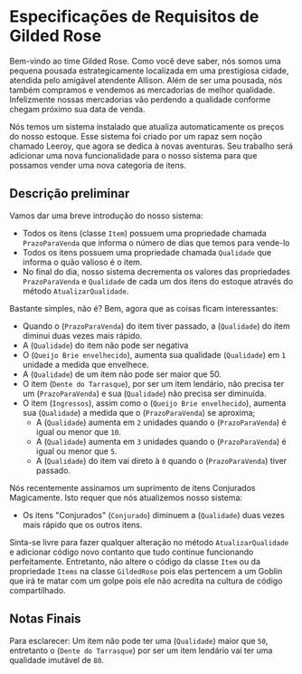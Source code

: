 
# Especificações de Requisitos de Gilded Rose

Bem-vindo ao time Gilded Rose. Como você deve saber, nós somos uma pequena pousada estrategicamente localizada em uma prestigiosa cidade, atendida pelo amigável atendente Allison. Além de ser uma pousada, nós também compramos e vendemos as mercadorias de melhor qualidade. Infelizmente nossas mercadorias vão perdendo a qualidade conforme chegam próximo sua data de venda.

Nós temos um sistema instalado que atualiza automaticamente os preços do nosso estoque. Esse sistema foi criado por um rapaz sem noção chamado Leeroy, que agora se dedica à novas aventuras. Seu trabalho será adicionar uma nova funcionalidade para o nosso sistema para que possamos vender uma nova categoria de itens. 

## Descrição preliminar

Vamos dar uma breve introdução do nosso sistema:

* Todos os itens (classe `Item`) possuem uma propriedade chamada `PrazoParaVenda` que informa o número de dias que temos para vende-lo
* Todos os itens possuem uma propriedade chamada `Qualidade` que informa o quão valioso é o item.
* No final do dia, nosso sistema decrementa os valores das propriedades `PrazoParaVenda` e `Qualidade` de cada um dos itens do estoque através do método `AtualizarQualidade`.

Bastante simples, não é? Bem, agora que as coisas ficam interessantes:

* Quando o (`PrazoParaVenda`) do item tiver passado, a (`Qualidade`) do item diminui duas vezes mais rápido.
* A (`Qualidade`) do item não pode ser negativa
* O (`Queijo Brie envelhecido`), aumenta sua qualidade (`Qualidade`) em `1` unidade a medida que envelhece.
* A (`Qualidade`) de um item não pode ser maior que 50.
* O item (`Dente do Tarrasque`), por ser um item lendário, não precisa ter um (`PrazoParaVenda`) e sua (`Qualidade`) não precisa ser diminuída.
* O item (`Ingressos`), assim como o (`Queijo Brie envelhecido`), aumenta sua (`Qualidade`) a medida que o  (`PrazoParaVenda`) se aproxima;
    * A (`Qualidade`) aumenta em `2` unidades quando o (`PrazoParaVenda`) é igual ou menor que `10`.
    * A (`Qualidade`) aumenta em `3` unidades quando o (`PrazoParaVenda`) é igual ou menor que `5`.
    * A (`Qualidade`) do item vai direto à `0` quando o (`PrazoParaVenda`) tiver passado.

Nós recentemente assinamos um suprimento de itens Conjurados Magicamente. Isto requer que nós atualizemos nosso sistema:

* Os itens "Conjurados" (`Conjurado`) diminuem a (`Qualidade`) duas vezes mais rápido que os outros itens.

Sinta-se livre para fazer qualquer alteração no método `AtualizarQualidade` e adicionar código novo contanto que tudo continue funcionando perfeitamente. Entretanto, não altere o código da classe `Item` ou da propriedade `Items` na classe `GildedRose` pois elas pertencem a um Goblin que irá te matar com um golpe pois ele não acredita na cultura de código compartilhado.

## Notas Finais

Para esclarecer: Um item não pode ter uma (`Qualidade`) maior que `50`, entretanto o  (`Dente do Tarrasque`) por ser um item lendário vai ter uma qualidade imutável de `80`.